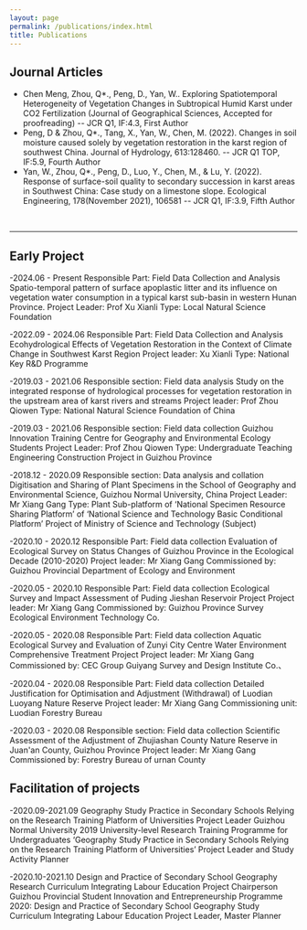```yaml
---
layout: page
permalink: /publications/index.html
title: Publications
---
```


## Journal Articles

- Chen Meng, Zhou, Q*., Peng, D., Yan, W.. Exploring Spatiotemporal Heterogeneity of Vegetation Changes in Subtropical Humid Karst under CO2 Fertilization (Journal of Geographical Sciences, Accepted for proofreading) -- JCR Q1, IF:4.3, First Author
-	Peng, D & Zhou, Q*., Tang, X., Yan, W., Chen, M. (2022). Changes in soil moisture caused solely by vegetation restoration in the karst region of southwest China. Journal of Hydrology, 613:128460. -- JCR Q1 TOP, IF:5.9, Fourth Author
-	Yan, W., Zhou, Q*., Peng, D., Luo, Y., Chen, M., & Lu, Y. (2022). Response of surface-soil quality to secondary succession in karst areas in Southwest China: Case study on a limestone slope. Ecological Engineering, 178(November 2021), 106581 -- JCR Q1, IF:3.9, Fifth Author


  <br>
  
---

## Early Project

-2024.06 - Present Responsible Part: Field Data Collection and Analysis
Spatio-temporal pattern of surface apoplastic litter and its influence on vegetation water consumption in a typical karst sub-basin in western Hunan Province.
Project Leader: Prof Xu Xianli Type: Local Natural Science Foundation

-2022.09 - 2024.06 Responsible Part: Field Data Collection and Analysis
Ecohydrological Effects of Vegetation Restoration in the Context of Climate Change in Southwest Karst Region
Project leader: Xu Xianli Type: National Key R&D Programme

-2019.03 - 2021.06 Responsible section: Field data analysis
Study on the integrated response of hydrological processes for vegetation restoration in the upstream area of karst rivers and streams
Project leader: Prof Zhou Qiowen Type: National Natural Science Foundation of China

-2019.03 - 2021.06 Responsible section: Field data collection
Guizhou Innovation Training Centre for Geography and Environmental Ecology Students
Project Leader: Prof Zhou Qiowen Type: Undergraduate Teaching Engineering Construction Project in Guizhou Province

-2018.12 - 2020.09 Responsible section: Data analysis and collation
Digitisation and Sharing of Plant Specimens in the School of Geography and Environmental Science, Guizhou Normal University, China
Project Leader: Mr Xiang Gang Type: Plant Sub-platform of ‘National Specimen Resource Sharing Platform’ of ‘National Science and Technology Basic Conditional Platform’ Project of Ministry of Science and Technology (Subject)

-2020.10 - 2020.12 Responsible Part: Field data collection
Evaluation of Ecological Survey on Status Changes of Guizhou Province in the Ecological Decade (2010-2020)
Project leader: Mr Xiang Gang Commissioned by: Guizhou Provincial Department of Ecology and Environment

-2020.05 - 2020.10 Responsible Part: Field data collection
Ecological Survey and Impact Assessment of Puding Jieshan Reservoir Project
Project leader: Mr Xiang Gang Commissioned by: Guizhou Province Survey Ecological Environment Technology Co.

-2020.05 - 2020.08 Responsible Part: Field data collection
Aquatic Ecological Survey and Evaluation of Zunyi City Centre Water Environment Comprehensive Treatment Project
Project leader: Mr Xiang Gang Commissioned by: CEC Group Guiyang Survey and Design Institute Co.、

-2020.04 - 2020.08 Responsible Part: Field data collection
Detailed Justification for Optimisation and Adjustment (Withdrawal) of Luodian Luoyang Nature Reserve
Project leader: Mr Xiang Gang Commissioning unit: Luodian Forestry Bureau

-2020.03 - 2020.08 Responsible section: Field data collection
Scientific Assessment of the Adjustment of Zhujiashan County Nature Reserve in Juan'an County, Guizhou Province
Project leader: Mr Xiang Gang Commissioned by: Forestry Bureau of urnan County

## Facilitation of projects

-2020.09-2021.09 Geography Study Practice in Secondary Schools Relying on the Research Training Platform of Universities Project Leader
Guizhou Normal University 2019 University-level Research Training Programme for Undergraduates ‘Geography Study Practice in Secondary Schools Relying on the Research Training Platform of Universities’ Project 
Leader and Study Activity Planner

-2020.10-2021.10 Design and Practice of Secondary School Geography Research Curriculum Integrating Labour Education Project Chairperson
Guizhou Provincial Student Innovation and Entrepreneurship Programme 2020: Design and Practice of Secondary School Geography Study Curriculum Integrating Labour Education Project 
Leader, Master Planner
  <br>


  <br>

